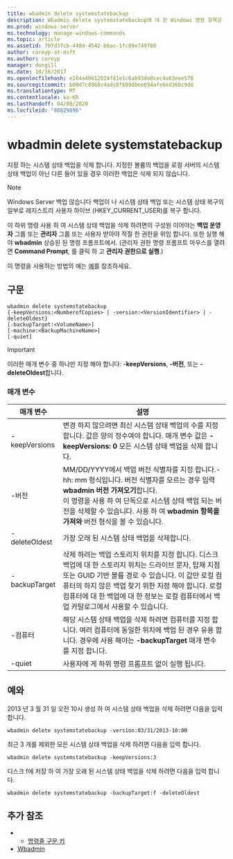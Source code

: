 ```yaml
---
title: wbadmin delete systemstatebackup
description: Wbadmin delete systemstatebackup에 대 한 Windows 명령 항목은 지정한 시스템 상태 백업을 삭제 합니다.
ms.prod: windows-server
ms.technology: manage-windows-commands
ms.topic: article
ms.assetid: 707d37cb-448d-4542-b6ac-1fc89e749788
author: coreyp-at-msft
ms.author: coreyp
manager: dongill
ms.date: 10/16/2017
ms.openlocfilehash: e184a40612024f81e1c6ab93de8cec4a63eee578
ms.sourcegitcommit: b00d7c8968c4adc8f699dbee694afe6ed36bc9de
ms.translationtype: MT
ms.contentlocale: ko-KR
ms.lasthandoff: 04/08/2020
ms.locfileid: "80829896"
---
```

# <a name="wbadmin-delete-systemstatebackup"></a>wbadmin delete systemstatebackup



지정 하는 시스템 상태 백업을 삭제 합니다. 지정한 볼륨의 백업을 로컬 서버의 시스템 상태 백업이 아닌 다른 들어 있을 경우 이러한 백업은 삭제 되지 않습니다.

> [!NOTE]
> Windows Server 백업 않습니다 백업이 나 시스템 상태 백업 또는 시스템 상태 복구의 일부로 레지스트리 사용자 하이브 (HKEY_CURRENT_USER)를 복구 합니다.

이 하위 명령 사용 하 여 시스템 상태 백업을 삭제 하려면의 구성원 이어야는 **백업 운영자** 그룹 또는 **관리자** 그룹 또는 사용자 받아야 적절 한 권한을 위임 합니다. 또한 실행 해야 **wbadmin** 상승된 된 명령 프롬프트에서. (관리자 권한 명령 프롬프트 마우스를 열려면 **Command Prompt**, 를 클릭 하 고 **관리자 권한으로 실행**.)

이 명령을 사용하는 방법의 예는 [예](#BKMK_examples)를 참조하세요.

## <a name="syntax"></a>구문

```
wbadmin delete systemstatebackup
{-keepVersions:<NumberofCopies> | -version:<VersionIdentifier> | -deleteOldest}
[-backupTarget:<VolumeName>]
[-machine:<BackupMachineName>]
[-quiet]
```

> [!IMPORTANT]
> 이러한 매개 변수 중 하나만 지정 해야 합니다: **-keepVersions**, **-버전**, 또는 **-deleteOldest**합니다.

### <a name="parameters"></a>매개 변수

|매개 변수|설명|
|---------|-----------|
|-keepVersions|변경 하지 않으려면 최신 시스템 상태 백업의 수를 지정 합니다. 값은 양의 정수여야 합니다. 매개 변수 값은 **-keepVersions: 0** 모든 시스템 상태 백업을 삭제 합니다.|
|-버전|MM/DD/YYYY에서 백업 버전 식별자를 지정 합니다.-hh: mm 형식입니다. 버전 식별자를 모르는 경우 입력 **wbadmin 버전 가져오기**합니다.</br>이 명령을 사용 하 여 단독으로 시스템 상태 백업 되는 버전을 삭제할 수 있습니다. 사용 하 여 **wbadmin 항목을 가져와** 버전 형식을 볼 수 있습니다.|
|-deleteOldest|가장 오래 된 시스템 상태 백업을 삭제합니다.|
|-backupTarget|삭제 하려는 백업 스토리지 위치를 지정 합니다. 디스크 백업에 대 한 스토리지 위치는 드라이브 문자, 탑재 지점 또는 GUID 기반 볼륨 경로 수 있습니다. 이 값만 로컬 컴퓨터의 하지 않은 백업 찾기 위한 지정 해야 합니다. 로컬 컴퓨터에 대 한 백업에 대 한 정보는 로컬 컴퓨터에서 백업 카탈로그에서 사용할 수 있습니다.|
|-컴퓨터|해당 시스템 상태 백업을 삭제 하려면 컴퓨터를 지정 합니다. 여러 컴퓨터에 동일한 위치에 백업 된 경우 유용 합니다. 경우에 사용 해야는 **-backupTarget** 매개 변수를 지정 합니다.|
|-quiet|사용자에 게 하위 명령 프롬프트 없이 실행 됩니다.|

## <a name="examples"></a><a name=BKMK_examples></a>예와

2013 년 3 월 31 일 오전 10시 생성 하 여 시스템 상태 백업을 삭제 하려면 다음을 입력 합니다.
```
wbadmin delete systemstatebackup -version:03/31/2013-10:00
```
최근 3 개를 제외한 모든 시스템 상태 백업을 삭제 하려면 다음을 입력 합니다.
```
wbadmin delete systemstatebackup -keepVersions:3
```
디스크 f에 저장 하 여 가장 오래 된 시스템 상태 백업을 삭제 하려면 다음을 입력 합니다.
```
wbadmin delete systemstatebackup -backupTarget:f -deleteOldest
```

## <a name="additional-references"></a>추가 참조

-   - [명령줄 구문 키](command-line-syntax-key.md)
-   [Wbadmin](wbadmin.md)